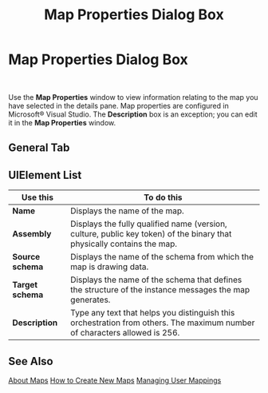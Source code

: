 ﻿---
title: Map Properties Dialog Box
TOCTitle: Map Properties Dialog Box
ms:assetid: a4e24d8a-4208-4150-899f-4e54b12aaeaa
ms:mtpsurl: https://msdn.microsoft.com/library/Aa577871(v=BTS.80)
ms:contentKeyID: 51530264
ms.date: 08/30/2017
mtps_version: v=BTS.80
f1_keywords:
- bts10.admin.map.properties
---

# Map Properties Dialog Box

 

Use the **Map Properties** window to view information relating to the map you have selected in the details pane. Map properties are configured in Microsoft® Visual Studio. The **Description** box is an exception; you can edit it in the **Map Properties** window.

## General Tab

## UIElement List

<table>
<thead>
<tr class="header">
<th>Use this</th>
<th>To do this</th>
</tr>
</thead>
<tbody>
<tr class="odd">
<td><strong>Name</strong></td>
<td>Displays the name of the map.</td>
</tr>
<tr class="even">
<td><strong>Assembly</strong></td>
<td>Displays the fully qualified name (version, culture, public key token) of the binary that physically contains the map.</td>
</tr>
<tr class="odd">
<td><strong>Source schema</strong></td>
<td>Displays the name of the schema from which the map is drawing data.</td>
</tr>
<tr class="even">
<td><strong>Target schema</strong></td>
<td>Displays the name of the schema that defines the structure of the instance messages the map generates.</td>
</tr>
<tr class="odd">
<td><strong>Description</strong></td>
<td>Type any text that helps you distinguish this orchestration from others. The maximum number of characters allowed is 256.</td>
</tr>
</tbody>
</table>


## See Also

[About Maps](https://msdn.microsoft.com/library/aa560136\(v=bts.80\))  
[How to Create New Maps](https://msdn.microsoft.com/library/aa559826\(v=bts.80\))  
[Managing User Mappings](https://msdn.microsoft.com/library/aa578400\(v=bts.80\))

